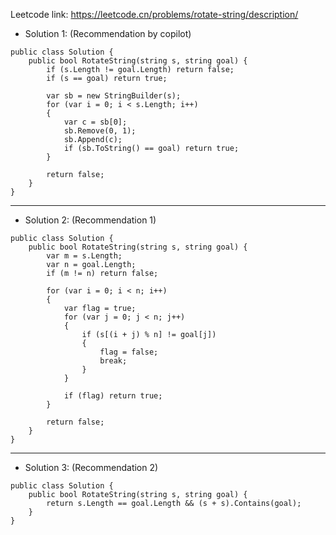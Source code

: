 Leetcode link: https://leetcode.cn/problems/rotate-string/description/ 

- Solution 1: (Recommendation by copilot)
```
public class Solution {
    public bool RotateString(string s, string goal) {
        if (s.Length != goal.Length) return false;
        if (s == goal) return true;

        var sb = new StringBuilder(s);
        for (var i = 0; i < s.Length; i++)
        {
            var c = sb[0];
            sb.Remove(0, 1);
            sb.Append(c);
            if (sb.ToString() == goal) return true;
        }

        return false;
    }
}
```

---

- Solution 2: (Recommendation 1)
```
public class Solution {
    public bool RotateString(string s, string goal) {
        var m = s.Length;
        var n = goal.Length;
        if (m != n) return false;

        for (var i = 0; i < n; i++)
        {
            var flag = true;
            for (var j = 0; j < n; j++)
            {
                if (s[(i + j) % n] != goal[j])
                {
                    flag = false;
                    break;
                }
            }

            if (flag) return true;
        }

        return false;
    }
}
```

---

- Solution 3: (Recommendation 2)
```
public class Solution {
    public bool RotateString(string s, string goal) {
        return s.Length == goal.Length && (s + s).Contains(goal);
    }
}
```
